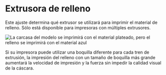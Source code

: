 Extrusora de relleno
====
Este ajuste determina qué extrusor se utilizará para imprimir el material de relleno. Sólo está disponible para impresoras con múltiples extrusores.

<!--screenshot {
"image_path": "infill_extruder_nr.png",
"models": [
    {
        "script": "gear.scad",
        "object_settings": {"extruder_nr": 3}
    }
],
"camera_position": [0, 0, 180],
"settings": {
    "top_layers": 0,
    "infill_extruder_nr": 1
},
"colour_scheme": "material_colour",
"colours": 32
}-->
![La carcasa del modelo se imprimirá con el material plateado, pero el relleno se imprimirá con el material azul](../images/infill_extruder_nr.png)

Si su impresora puede utilizar una boquilla diferente para cada tren de extrusión, la impresión del relleno con un tamaño de boquilla más grande aumentará la velocidad de impresión y la fuerza sin impedir la calidad visual de la cáscara.